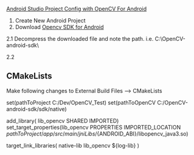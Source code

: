 [Android Studio Project Config with OpenCV For Android](https://sriraghu.com/2017/03/11/opencv-in-android-an-introduction-part-1/)

1. Create New Android Project
2. Download [Opencv SDK for Android](https://sourceforge.net/projects/opencvlibrary/files/opencv-android/)

2.1 Decompress the downloaded file and note the path. i.e. C:\\OpenCV-android-sdk\

2.2 

## CMakeLists
Make following changes to External Build Files --> CMakeLists

set(pathToProject C:/Dev/OpenCV_Test)
set(pathToOpenCV C:/OpenCV-android-sdk/sdk/native)


add_library( lib_opencv SHARED IMPORTED)
set_target_properties(lib_opencv PROPERTIES IMPORTED_LOCATION ${pathToProject}/app/src/main/jniLibs/${ANDROID_ABI}/libopencv_java3.so)

target_link_libraries( native-lib lib_opencv ${log-lib} )
